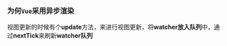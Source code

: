 ### 为何`Vue`采用异步渲染



视图更新的时候有个**update**方法，来进行视图更新，将**watcher放入队列**中，通过**nextTick**来刷新**watcher队列**

